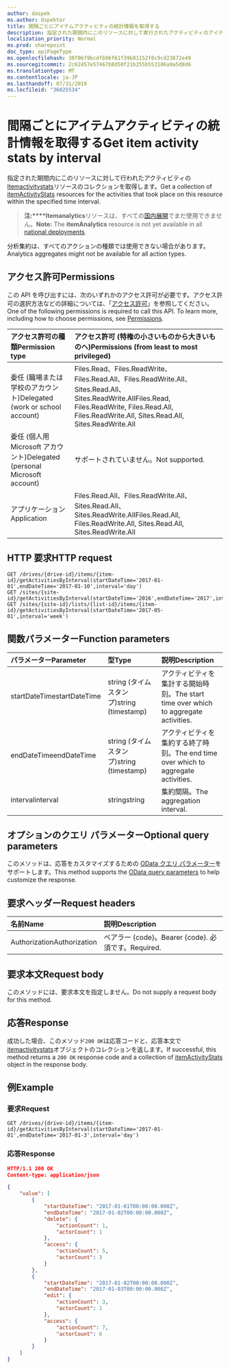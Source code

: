 ```yaml
---
author: daspek
ms.author: dspektor
title: 間隔ごとにアイテムアクティビティの統計情報を取得する
description: 指定された期間内にこのリソースに対して実行されたアクティビティのアイテム分析の統計情報を取得します。
localization_priority: Normal
ms.prod: sharepoint
doc_type: apiPageType
ms.openlocfilehash: 30f06f9bcdfb96f61f39b81152f0c9cd23872e49
ms.sourcegitcommit: 2c62457e57467b8d50f21b255b553106a9a5d8d6
ms.translationtype: MT
ms.contentlocale: ja-JP
ms.lasthandoff: 07/31/2019
ms.locfileid: "36025534"
---
```

# <a name="get-item-activity-stats-by-interval"></a><span data-ttu-id="05573-103">間隔ごとにアイテムアクティビティの統計情報を取得する</span><span class="sxs-lookup"><span data-stu-id="05573-103">Get item activity stats by interval</span></span>

<span data-ttu-id="05573-104">指定された期間内にこのリソースに対して行われたアクティビティの[Itemactivitystats][]リソースのコレクションを取得します。</span><span class="sxs-lookup"><span data-stu-id="05573-104">Get a collection of [itemActivityStats][] resources for the activities that took place on this resource within the specified time interval.</span></span>

><span data-ttu-id="05573-105">**注:\*\*\*\*Itemanalytics**リソースは、すべての[国内展開](/graph/deployments)でまだ使用できません。</span><span class="sxs-lookup"><span data-stu-id="05573-105">**Note:** The **itemAnalytics** resource is not yet available in all [national deployments](/graph/deployments).</span></span>

<span data-ttu-id="05573-106">分析集約は、すべてのアクションの種類では使用できない場合があります。</span><span class="sxs-lookup"><span data-stu-id="05573-106">Analytics aggregates might not be available for all action types.</span></span>

## <a name="permissions"></a><span data-ttu-id="05573-107">アクセス許可</span><span class="sxs-lookup"><span data-stu-id="05573-107">Permissions</span></span>

<span data-ttu-id="05573-p101">この API を呼び出すには、次のいずれかのアクセス許可が必要です。アクセス許可の選択方法などの詳細については、「[アクセス許可](/graph/permissions-reference)」を参照してください。</span><span class="sxs-lookup"><span data-stu-id="05573-p101">One of the following permissions is required to call this API. To learn more, including how to choose permissions, see [Permissions](/graph/permissions-reference).</span></span>

|<span data-ttu-id="05573-110">アクセス許可の種類</span><span class="sxs-lookup"><span data-stu-id="05573-110">Permission type</span></span>                        | <span data-ttu-id="05573-111">アクセス許可 (特権の小さいものから大きいものへ)</span><span class="sxs-lookup"><span data-stu-id="05573-111">Permissions (from least to most privileged)</span></span>
|:--------------------------------------|:-------------------------------------
|<span data-ttu-id="05573-112">委任 (職場または学校のアカウント)</span><span class="sxs-lookup"><span data-stu-id="05573-112">Delegated (work or school account)</span></span>     | <span data-ttu-id="05573-113">Files.Read、Files.ReadWrite、Files.Read.All、Files.ReadWrite.All、Sites.Read.All、Sites.ReadWrite.All</span><span class="sxs-lookup"><span data-stu-id="05573-113">Files.Read, Files.ReadWrite, Files.Read.All, Files.ReadWrite.All, Sites.Read.All, Sites.ReadWrite.All</span></span>
|<span data-ttu-id="05573-114">委任 (個人用 Microsoft アカウント)</span><span class="sxs-lookup"><span data-stu-id="05573-114">Delegated (personal Microsoft account)</span></span> | <span data-ttu-id="05573-115">サポートされていません。</span><span class="sxs-lookup"><span data-stu-id="05573-115">Not supported.</span></span>
|<span data-ttu-id="05573-116">アプリケーション</span><span class="sxs-lookup"><span data-stu-id="05573-116">Application</span></span>                            | <span data-ttu-id="05573-117">Files.Read.All、Files.ReadWrite.All、Sites.Read.All、Sites.ReadWrite.All</span><span class="sxs-lookup"><span data-stu-id="05573-117">Files.Read.All, Files.ReadWrite.All, Sites.Read.All, Sites.ReadWrite.All</span></span>

## <a name="http-request"></a><span data-ttu-id="05573-118">HTTP 要求</span><span class="sxs-lookup"><span data-stu-id="05573-118">HTTP request</span></span>

<!-- { "blockType": "ignored" } -->

```http
GET /drives/{drive-id}/items/{item-id}/getActivitiesByInterval(startDateTime='2017-01-01',endDateTime='2017-01-10',interval='day')
GET /sites/{site-id}/getActivitiesByInterval(startDateTime='2016',endDateTime='2017',interval='month')
GET /sites/{site-id}/lists/{list-id}/items/{item-id}/getActivitiesByInterval(startDateTime='2017-05-01',interval='week')
```

## <a name="function-parameters"></a><span data-ttu-id="05573-119">関数パラメーター</span><span class="sxs-lookup"><span data-stu-id="05573-119">Function parameters</span></span>

| <span data-ttu-id="05573-120">パラメーター</span><span class="sxs-lookup"><span data-stu-id="05573-120">Parameter</span></span>      | <span data-ttu-id="05573-121">型</span><span class="sxs-lookup"><span data-stu-id="05573-121">Type</span></span>               | <span data-ttu-id="05573-122">説明</span><span class="sxs-lookup"><span data-stu-id="05573-122">Description</span></span>
|:---------------|:-------------------|:---------------------------------------
| <span data-ttu-id="05573-123">startDateTime</span><span class="sxs-lookup"><span data-stu-id="05573-123">startDateTime</span></span>  | <span data-ttu-id="05573-124">string (タイムスタンプ)</span><span class="sxs-lookup"><span data-stu-id="05573-124">string (timestamp)</span></span> | <span data-ttu-id="05573-125">アクティビティを集計する開始時刻。</span><span class="sxs-lookup"><span data-stu-id="05573-125">The start time over which to aggregate activities.</span></span>
| <span data-ttu-id="05573-126">endDateTime</span><span class="sxs-lookup"><span data-stu-id="05573-126">endDateTime</span></span>    | <span data-ttu-id="05573-127">string (タイムスタンプ)</span><span class="sxs-lookup"><span data-stu-id="05573-127">string (timestamp)</span></span> | <span data-ttu-id="05573-128">アクティビティを集約する終了時刻。</span><span class="sxs-lookup"><span data-stu-id="05573-128">The end time over which to aggregate activities.</span></span>
| <span data-ttu-id="05573-129">interval</span><span class="sxs-lookup"><span data-stu-id="05573-129">interval</span></span>       | <span data-ttu-id="05573-130">string</span><span class="sxs-lookup"><span data-stu-id="05573-130">string</span></span>             | <span data-ttu-id="05573-131">集約間隔。</span><span class="sxs-lookup"><span data-stu-id="05573-131">The aggregation interval.</span></span>

## <a name="optional-query-parameters"></a><span data-ttu-id="05573-132">オプションのクエリ パラメーター</span><span class="sxs-lookup"><span data-stu-id="05573-132">Optional query parameters</span></span>
<span data-ttu-id="05573-133">このメソッドは、応答をカスタマイズするための [OData クエリ パラメーター](/graph/query_parameters)をサポートします。</span><span class="sxs-lookup"><span data-stu-id="05573-133">This method supports the [OData query parameters](/graph/query_parameters) to help customize the response.</span></span>

## <a name="request-headers"></a><span data-ttu-id="05573-134">要求ヘッダー</span><span class="sxs-lookup"><span data-stu-id="05573-134">Request headers</span></span>

| <span data-ttu-id="05573-135">名前</span><span class="sxs-lookup"><span data-stu-id="05573-135">Name</span></span>      |<span data-ttu-id="05573-136">説明</span><span class="sxs-lookup"><span data-stu-id="05573-136">Description</span></span>|
|:----------|:----------|
| <span data-ttu-id="05573-137">Authorization</span><span class="sxs-lookup"><span data-stu-id="05573-137">Authorization</span></span>  | <span data-ttu-id="05573-138">ベアラー {code}。</span><span class="sxs-lookup"><span data-stu-id="05573-138">Bearer {code}.</span></span> <span data-ttu-id="05573-139">必須です。</span><span class="sxs-lookup"><span data-stu-id="05573-139">Required.</span></span>|

## <a name="request-body"></a><span data-ttu-id="05573-140">要求本文</span><span class="sxs-lookup"><span data-stu-id="05573-140">Request body</span></span>

<span data-ttu-id="05573-141">このメソッドには、要求本文を指定しません。</span><span class="sxs-lookup"><span data-stu-id="05573-141">Do not supply a request body for this method.</span></span>

## <a name="response"></a><span data-ttu-id="05573-142">応答</span><span class="sxs-lookup"><span data-stu-id="05573-142">Response</span></span> 

<span data-ttu-id="05573-143">成功した場合、このメソッド`200 OK`は応答コードと、応答本文で[itemactivitystats][]オブジェクトのコレクションを返します。</span><span class="sxs-lookup"><span data-stu-id="05573-143">If successful, this method returns a `200 OK` response code and a collection of [itemActivityStats][] object in the response body.</span></span> 

## <a name="example"></a><span data-ttu-id="05573-144">例</span><span class="sxs-lookup"><span data-stu-id="05573-144">Example</span></span>

### <a name="request"></a><span data-ttu-id="05573-145">要求</span><span class="sxs-lookup"><span data-stu-id="05573-145">Request</span></span>

<!-- { "blockType": "request", "name": "get-activities-by-interval" } -->

```http
GET /drives/{drive-id}/items/{item-id}/getActivitiesByInterval(startDateTime='2017-01-01',endDateTime='2017-01-3',interval='day')
```

### <a name="response"></a><span data-ttu-id="05573-146">応答</span><span class="sxs-lookup"><span data-stu-id="05573-146">Response</span></span>

<!-- { "blockType": "response", "@type": "Collection(microsoft.graph.itemActivityStat)", "truncated": true } -->

```json
HTTP/1.1 200 OK
Content-type: application/json

{
    "value": [
        {
            "startDateTime": "2017-01-01T00:00:00.000Z",
            "endDateTime": "2017-01-02T00:00:00.000Z",
            "delete": {
                "actionCount": 1,
                "actorCount": 1
            },
            "access": {
                "actionCount": 5,
                "actorCount": 3
            }
        },
        {
            "startDateTime": "2017-01-02T00:00:00.000Z",
            "endDateTime": "2017-01-03T00:00:00.000Z",
            "edit": {
                "actionCount": 3,
                "actorCount": 1
            },
            "access": {
                "actionCount": 7,
                "actorCount": 6
            }
        }
    ]
}
```
[itemActivityStats]: ../resources/itemactivitystat.md

<!--
{
  "type": "#page.annotation",
  "description": "",
  "keywords": "",
  "section": "documentation",
  "tocPath": "BaseItem/Get activities by interval",
  "suppressions": []
}
-->
